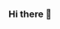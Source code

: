 ### Hi there 👋

<!--
**supergamestar/supergamestar** is a ✨ _special_ ✨ repository because its `README.md` (this file) appears on your GitHub profile.

Here are some ideas to get you started:

- 🔭 在校躺平大学生，混吃等死
- 🌱 喜好历史，推理
- 👯 编程能力孱弱
- 🤔 未完待续...
- 💬 
- 📫 
- 😄 
- ⚡ 
-->
